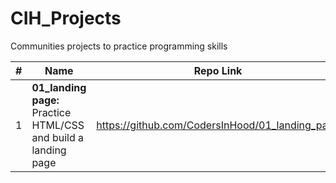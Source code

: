 # CIH_Projects
Communities projects to practice programming skills

|# | Name | Repo Link |
| --- | --- | --- |
| 1 | **01_landing page:** Practice HTML/CSS and build a landing page | https://github.com/CodersInHood/01_landing_page |
